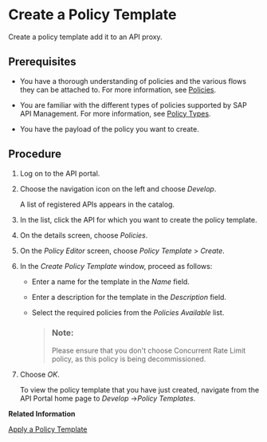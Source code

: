 <!-- loioc5d1872acd0746a0ab135fa6dbeef69f -->

# Create a Policy Template

Create a policy template add it to an API proxy.



## Prerequisites

-   You have a thorough understanding of policies and the various flows they can be attached to. For more information, see [Policies](policies-7e4f3e5.md).

-   You are familiar with the different types of policies supported by SAP API Management. For more information, see [Policy Types](policy-types-c918e28.md).

-   You have the payload of the policy you want to create.



## Procedure

1.  Log on to the API portal.

2.  Choose the navigation icon on the left and choose *Develop*.

    A list of registered APIs appears in the catalog.

3.  In the list, click the API for which you want to create the policy template.

4.  On the details screen, choose *Policies*.

5.  On the *Policy Editor* screen, choose *Policy Template* \> *Create*.

6.  In the *Create Policy Template* window, proceed as follows:

    -   Enter a name for the template in the *Name* field.
    -   Enter a description for the template in the *Description* field.
    -   Select the required policies from the *Policies Available* list.

        > ### Note:  
        > Please ensure that you don't choose Concurrent Rate Limit policy, as this policy is being decommissioned.


7.  Choose *OK*.

    To view the policy template that you have just created, navigate from the API Portal home page to *Develop* -\>*Policy Templates*.


**Related Information**  


[Apply a Policy Template](apply-a-policy-template-2ceab71.md "Apply a policy template to an API.")


